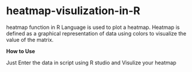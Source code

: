 # heatmap-visulization-in-R
heatmap function in R Language is used to plot a heatmap. Heatmap is defined as a graphical representation of data using colors to visualize the value of the matrix.

<b> How to Use </b>

Just Enter the data in script using R studio and Visulize your heatmap
